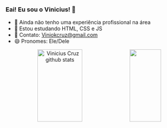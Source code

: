 ### Eai! Eu sou o Vinicius! 👋

- 📱 Ainda não tenho uma experiência profissional na área
- 🌱 Estou estudando HTML, CSS e JS 
- 💬 Contato: Viniokcruz@gmail.com
- 😄 Pronomes: Ele/Dele


<p align="center">
<img width="49%" height="195px" src="https://github-readme-stats.vercel.app/api?username=cruz0203&show_icons=true&count_private=true&hide_border=true&title_color=00bfff&icon_color=87cefa&text_color=0fffff&bg_color=0d1117" alt="Vinicius Cruz github stats" />
  <img width="41%" height="195px" src="https://github-readme-stats.vercel.app/api/top-langs/?username=cruz0203&layout=compact&hide_border=true&title_color=87cefa&text_color=ffffff&bg_color=0d1117" />
</p>

